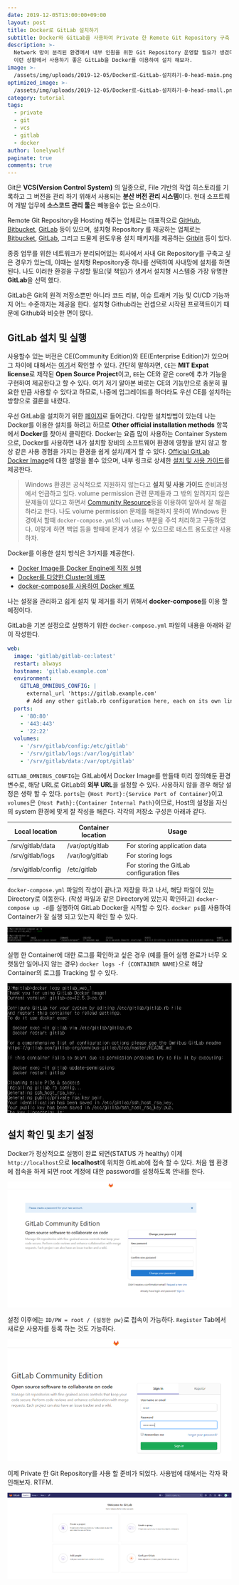 ```yaml
---
date: 2019-12-05T13:00:00+09:00
layout: post
title: Docker로 GitLab 설치하기
subtitle: Docker와 GitLab을 사용하여 Private 한 Remote Git Repository 구축
description: >-
  Network 망이 분리된 환경에서 내부 인원을 위한 Git Repository 운영할 필요가 생겼다.
  이런 상황에서 사용하기 좋은 GitLab을 Docker를 이용하여 설치 해보자.
image: >-
  /assets/img/uploads/2019-12-05/Docker로-GitLab-설치하기-0-head-main.png
optimized_image: >-
  /assets/img/uploads/2019-12-05/Docker로-GitLab-설치하기-0-head-small.png
category: tutorial
tags:
  - private
  - git
  - vcs
  - gitlab
  - docker
author: lonelywolf
paginate: true
comments: true
---
```


Git은 **VCS(Version Control System)** 의 일종으로, File 기반의 작업 히스토리를 기록하고 그 버전을 관리 하기 위해서 사용되는 **분산 버전 관리 시스템**이다. 현대 소프트웨어 개발 업무에 **소스코드 관리 툴**은 빼놓을수 없는 요소이다.

Remote Git Repository을 Hosting 해주는 업체로는 대표적으로 [GitHub][github-url], [Bitbucket][bitbucket-url], [GitLab][gitlab-url] 등이 있으며, 설치형 Repository 를 제공하는 업체로는 [Bitbucket][bitbucket-url], [GitLab][gitlab-url], 그리고 드물게 윈도우용 설치 패키지를 제공하는 [Gitblit][gitblit-url] 등이 있다.

종종 업무를 위한 네트워크가 분리되어있는 회사에서 사내 Git Repository를 구축고 싶은 경우가 있는데, 이때는 설치형 Repository중 하나를 선택하여 사내망에 설치를 하면 된다. 나도 이러한 환경을 구성할 필요(및 책임)가 생겨서 설치형 시스템중 가장 유명한 **GitLab**을 선택 했다.

GitLab은 Git의 원격 저장소뿐만 아니라 코드 리뷰, 이슈 트래커 기능 및 CI/CD 기능까지 어느 수준까지는 제공을 한다. 설치형 Github라는 컨셉으로 시작된 프로젝트이기 때문에 Github와 비슷한 면이 많다.

## GitLab 설치 및 실행

사용할수 있는 버전은 CE(Community Edition)와 EE(Enterprise Edition)가 있으며 그 차이에 대해서는 [여기][gitlab-ce-or-ee]서 확인할 수 있다. 간단히 말하자면, `CE`는 **MIT Expat license**로 제작된 **Open Source Project**이고, `EE`는 CE와 같은 core에 추가 기능을 구현하여 제공한다고 할 수 있다. 여기 저기 알아본 바로는 CE의 기능만으로 충분히 필요한 만큼 사용할 수 있다고 하므로, 나중에 업그레이드를 하더라도 우선 CE를 설치하는 방향으로 결론을 내렸다.

우선 GitLab을 설치하기 위한 [페이지][gitlab-ce-install]로 들어간다. 다양한 설치방법이 있는데 나는 Docker를 이용한 설치를 하려고 하므로 **Other official installation methods** 항목에서 **Docker**를 찾아서 클릭한다. Docker는 요즘 많이 사용하는 Container System으로, Docker를 사용하면 내가 설치할 장비의 소프트웨어 환경에 영향을 받지 않고 항상 같은 사용 경험을 가지는 환경을 쉽게 설치/제거 할 수 있다. [Official GitLab Docker Image][gitlab-ce-official-docker]에 대한 설명을 볼수 있으며, 내부 링크로 상세한 [설치 및 사용 가이드][gitlab-ce-docker-install]를 제공한다.

> Windows 환경은 공식적으로 지원하지 않는다고 **설치 및 사용 가이드** 준비과정에서 언급하고 있다. volume permission 관련 문제들과 그 밖의 알려지지 않은 문제들이 있다고 하면서 [Community Resource][gitlab-help-url]등을 이용하여 알아서 잘 해결하라고 한다. 나도 volume permission 문제를 해결하지 못하여 Windows 환경에서 할때 `docker-compose.yml`의 `volumes` 부분을 주석 처리하고 구동하였다. 이렇게 하면 백업 등을 할때에 문제가 생길 수 있으므로 테스트 용도로만 사용하자.

Docker를 이용한 설치 방식은 3가지를 제공한다.
* [Docker Image를 Docker Engine에 직접 실행][gitlab-docker-run]
* [Docker를 다양한 Cluster에 배포][gitlab-docker-cluster]
* [docker-compose를 사용하여 Docker 배포][gitlab-docker-compose]

나는 설정을 관리하고 쉽게 설치 및 제거를 하기 위해서 **docker-compose**를 이용 할 예정이다.

GitLab을 기본 설정으로 실행하기 위한 `docker-compose.yml` 파일의 내용을 아래와 같이 작성한다. 

```yml
web:
  image: 'gitlab/gitlab-ce:latest'
  restart: always
  hostname: 'gitlab.example.com'
  environment:
    GITLAB_OMNIBUS_CONFIG: |
      external_url 'https://gitlab.example.com'
      # Add any other gitlab.rb configuration here, each on its own line
  ports:
    - '80:80'
    - '443:443'
    - '22:22'
  volumes:
    - '/srv/gitlab/config:/etc/gitlab'
    - '/srv/gitlab/logs:/var/log/gitlab'
    - '/srv/gitlab/data:/var/opt/gitlab'
```

`GITLAB_OMNIBUS_CONFIG`는 GitLab에서 Docker Image를 만들때 미리 정의해둔 환경변수로, 해당 URL로 GitLab의 **외부 URL**을 설정할 수 있다. 사용하지 않을 경우 해당 설정은 생략 할 수 있다. `ports`는 `{Host Port}:{Service Port of Container}`이고 `volumes`은 `{Host Path}:{Container Internal Path}`이므로, Host의 설정을 자신의 system 환경에 맞게 잘 작성을 해준다. 각각의 저장소 구성은 아래과 같다.

<table>
  <thead>
    <th>Local location</th>
    <th>Container location</th>
    <th>Usage</th>
  </thead>
  <tbody>
    <tr>
      <td>/srv/gitlab/data</td>
      <td>/var/opt/gitlab</td>
      <td>For storing application data</td>
    </tr>
    <tr>
      <td>/srv/gitlab/logs</td>
      <td>/var/log/gitlab</td>
      <td>For storing logs</td>
    </tr>
    <tr>
      <td>/srv/gitlab/config</td>
      <td>/etc/gitlab</td>
      <td>For storing the GitLab configuration files</td>
    </tr>
  </tbody>
</table>

`docker-compose.yml` 파일의 작성이 끝나고 저장을 하고 나서, 해당 파일이 있는 Directory로 이동한다. (작성 파일과 같은 Directory에 있는지 확인하고) `docker-compose up -d`를 실행하여 GitLab Docker을 시작할 수 있다. `docker ps`를 사용하여 Container가 잘 실행 되고 있는지 확인 할 수 있다.

![Docker run and check image][img-1]

실행 한 Container에 대한 로그를 확인하고 싶은 경우 (예를 들어 실행 완료가  너무 오랫동안 일어나지 않는 경우) `docker logs -f {CONTAINER NAME}`으로 해당 Container의 로그를 Tracking 할 수 있다.

![Docker log check image][img-2]

## 설치 확인 및 초기 설정

Docker가 정상적으로 실행이 완료 되면(STATUS 가 healthy) 이제 `http://localhost`으로 **localhost**에 위치한 GitLab에 접속 할 수 있다. 처음 웹 환경에 접속을 하게 되면 root 계정에 대한 password를 설정하도록 안내를 한다.

![Setup root password][img-3]

설정 이후에는 `ID/PW = root / {설정한 pw}`로 접속이 가능하다. `Register` Tab에서 새로운 사용자를 등록 하는 것도 가능하다.

![Login page][img-4]

이제 Private 한 Git Repository를 사용 할 준비가 되었다. 사용법에 대해서는 각자 확인해보자. RTFM.

![Main page][img-5]


<!-- LINKS --> 
[github-url]: https://github.com/
[bitbucket-url]: https://bitbucket.org/
[gitlab-url]: https://gitlab.com/
[gitblit-url]: http://gitblit.com/
[gitlab-ce-or-ee]: https://about.gitlab.com/install/ce-or-ee/
[gitlab-ce-install]: https://about.gitlab.com/install/?version=ce
[gitlab-ce-official-docker]: https://docs.gitlab.com/ce/install/docker.html
[gitlab-ce-docker-install]: https://docs.gitlab.com/omnibus/docker/
[gitlab-help-url]: https://about.gitlab.com/get-help/
[gitlab-docker-run]: https://docs.gitlab.com/omnibus/docker/#run-the-image
[gitlab-docker-cluster]: https://docs.gitlab.com/omnibus/docker/#install-gitlab-into-a-cluster
[gitlab-docker-compose]: https://docs.gitlab.com/omnibus/docker/#install-gitlab-using-docker-compose

<!-- IMAGES -->
[img-1]: /assets/img/uploads/2019-12-05/Docker로-GitLab-설치하기-1-docker-run.png "Docker run and check image"
[img-2]: /assets/img/uploads/2019-12-05/Docker로-GitLab-설치하기-2-docker-logs.png "Docker log check image"
[img-3]: /assets/img/uploads/2019-12-05/Docker로-GitLab-설치하기-3-setup-root-pw.png "Setup root password"
[img-4]: /assets/img/uploads/2019-12-05/Docker로-GitLab-설치하기-4-login-page.png "Login page"
[img-5]: /assets/img/uploads/2019-12-05/Docker로-GitLab-설치하기-5-main-page.png "Main page"
